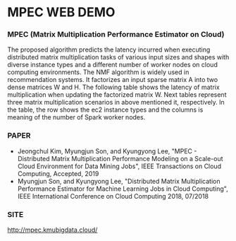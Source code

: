 # MPEC WEB DEMO
### MPEC (Matrix Multiplication Performance Estimator on Cloud)
The proposed algorithm predicts the latency incurred when executing distributed matrix multiplication tasks of various input sizes and shapes with diverse instance types and a different number of worker nodes on cloud computing environments. The NMF algorithm is widely used in recommendation systems. It factorizes an input sparse matrix A into two dense matrices W and H. The following table shows the latency of matrix multiplication when updating the factorized matrix W. Next tables represent three matrix multiplication scenarios in above mentioned it, respectively. In the table, the row shows the ec2 instance types and the columns is meaning of the number of Spark worker nodes.

### PAPER
 - Jeongchul Kim, Myungjun Son, and Kyungyong Lee, "MPEC - Distributed Matrix Multiplication Performance Modeling on a Scale-out Cloud Environment for Data Mining Jobs", IEEE Transactions on Cloud Computing, Accepted, 2019
 - Myungjun Son, and Kyungyong Lee, "Distributed Matrix Multiplication Performance Estimator for Machine Learning Jobs in Cloud Computing", IEEE International Conference on Cloud Computing 2018, 07/2018

### SITE
http://mpec.kmubigdata.cloud/


